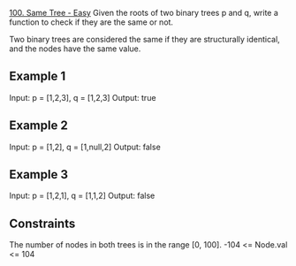 [100. Same Tree - Easy](https://leetcode.com/problems/same-tree/)
Given the roots of two binary trees p and q, write a function to check if they are the same or not.

Two binary trees are considered the same if they are structurally identical, and the nodes have the same value.

## Example 1
Input: p = [1,2,3], q = [1,2,3]
Output: true

## Example 2
Input: p = [1,2], q = [1,null,2]
Output: false

## Example 3
Input: p = [1,2,1], q = [1,1,2]
Output: false

## Constraints
The number of nodes in both trees is in the range [0, 100].
-104 <= Node.val <= 104